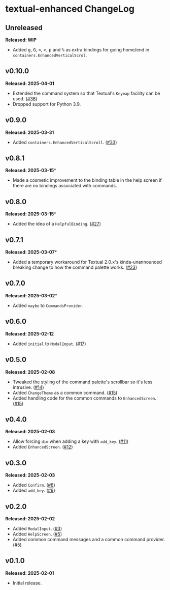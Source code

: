 # textual-enhanced ChangeLog

## Unreleased

**Released: WiP**

- Added <kbd>g</kbd>, <kbd>G</kbd>, <kbd>\<</kbd>, <kbd>></kbd>,
  <kbd>p</kbd> and <kbd>%</kbd> as extra bindings for going home/end in
  `containers.EnhancedVerticalScrol`.

## v0.10.0

**Released: 2025-04-01**

- Extended the command system so that Textual's `Keymap` facility can be
  used. ([#36](https://github.com/davep/textual-enhanced/pull/36))
- Dropped support for Python 3.9.

## v0.9.0

**Released: 2025-03-31**

- Added `containers.EnhancedVerticalScroll`.
  ([#33](https://github.com/davep/textual-enhanced/pull/33))

## v0.8.1

**Released: 2025-03-15***

- Made a cosmetic improvement to the binding table in the help screen if
  there are no bindings associated with commands.

## v0.8.0

**Released: 2025-03-15***

- Added the idea of a `HelpfulBinding`.
  ([#27](https://github.com/davep/textual-enhanced/pull/27))

## v0.7.1

**Released: 2025-03-07***

- Added a temporary workaround for Textual 2.0.x's kinda-unannounced
  breaking change to how the command palette works.
  ([#23](https://github.com/davep/textual-enhanced/pull/23))

## v0.7.0

**Released: 2025-03-02***

- Added `maybe` to `CommandsProvider`.

## v0.6.0

**Released: 2025-02-12**

- Added `initial` to `ModalInput`.
  ([#17](https://github.com/davep/textual-enhanced/pull/17))

## v0.5.0

**Released: 2025-02-08**

- Tweaked the styling of the command palette's scrollbar so it's less
  intrusive. ([#14](https://github.com/davep/textual-enhanced/pull/14))
- Added `ChangeTheme` as a common command.
  ([#15](https://github.com/davep/textual-enhanced/pull/15))
- Added handling code for the common commands to `EnhancedScreen`.
  ([#15](https://github.com/davep/textual-enhanced/pull/15))

## v0.4.0

**Released: 2025-02-03**

- Allow forcing `dim` when adding a key with `add_key`.
  ([#11](https://github.com/davep/textual-enhanced/pull/11))
- Added `EnhancedScreen`.
  ([#12](https://github.com/davep/textual-enhanced/pull/12))

## v0.3.0

**Released: 2025-02-03**

- Added `Confirm`. ([#8](https://github.com/davep/textual-enhanced/pull/8))
- Added `add_key`. ([#9](https://github.com/davep/textual-enhanced/pull/9))

## v0.2.0

**Released: 2025-02-02**

- Added `ModalInput`.
  ([#3](https://github.com/davep/textual-enhanced/pull/3))
- Added `HelpScreen`.
  ([#5](https://github.com/davep/textual-enhanced/pull/5))
- Added common command messages and a common command provider.
  ([#5](https://github.com/davep/textual-enhanced/pull/5))

## v0.1.0

**Released: 2025-02-01**

- Initial release.

[//]: # (ChangeLog.md ends here)
